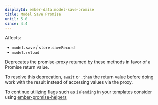```yaml
---
displayId: ember-data:model-save-promise
title: Model Save Promise
until: 5.0
since: 4.4
---
```


Affects:

- `model.save` / `store.saveRecord`
- `model.reload`

Deprecates the promise-proxy returned by these methods in favor of a Promise return value.

To resolve this deprecation, `await` or `.then` the return value before doing work with the result instead of accessing values via the proxy.

To continue utilizing flags such as `isPending` in your templates consider using [ember-promise-helpers](https://github.com/fivetanley/ember-promise-helpers)
